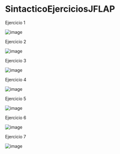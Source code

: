 # SintacticoEjerciciosJFLAP

Ejercicio 1

![image](https://user-images.githubusercontent.com/1202553/193635502-b63487c5-df0b-4470-b250-cf425f949f6e.png)

Ejercicio 2

![image](https://user-images.githubusercontent.com/1202553/193636084-79837394-6f1a-4d17-9cb6-01ecee4e15a1.png)


Ejercicio 3

![image](https://user-images.githubusercontent.com/1202553/193635633-7734f8bb-6e2c-4448-a771-b4bd633d3ca6.png)

Ejercicio 4

![image](https://user-images.githubusercontent.com/1202553/193635313-bf361b21-0c44-4584-ae88-38d56ebe68a4.png)

Ejercicio 5

![image](https://user-images.githubusercontent.com/1202553/193636186-087cf7f7-f5af-48f3-afe1-21aea99fc867.png)

Ejercicio 6

![image](https://user-images.githubusercontent.com/1202553/193636417-552e7541-0418-49e5-a868-b3528b1ced9a.png)

Ejercicio 7

![image](https://user-images.githubusercontent.com/1202553/193636523-f8d43141-15c1-46de-bf5f-9c5cf1329dca.png)
